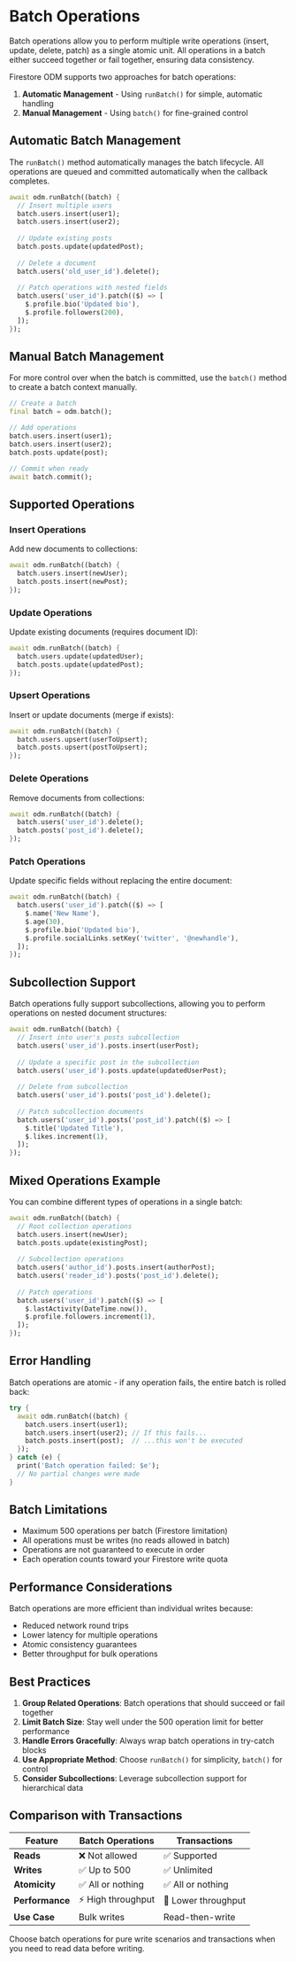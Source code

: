 # Batch Operations

Batch operations allow you to perform multiple write operations (insert, update, delete, patch) as a single atomic unit. All operations in a batch either succeed together or fail together, ensuring data consistency.

Firestore ODM supports two approaches for batch operations:

1. **Automatic Management** - Using `runBatch()` for simple, automatic handling
2. **Manual Management** - Using `batch()` for fine-grained control

## Automatic Batch Management

The `runBatch()` method automatically manages the batch lifecycle. All operations are queued and committed automatically when the callback completes.

```dart
await odm.runBatch((batch) {
  // Insert multiple users
  batch.users.insert(user1);
  batch.users.insert(user2);
  
  // Update existing posts
  batch.posts.update(updatedPost);
  
  // Delete a document
  batch.users('old_user_id').delete();
  
  // Patch operations with nested fields
  batch.users('user_id').patch(($) => [
    $.profile.bio('Updated bio'),
    $.profile.followers(200),
  ]);
});
```

## Manual Batch Management

For more control over when the batch is committed, use the `batch()` method to create a batch context manually.

```dart
// Create a batch
final batch = odm.batch();

// Add operations
batch.users.insert(user1);
batch.users.insert(user2);
batch.posts.update(post);

// Commit when ready
await batch.commit();
```

## Supported Operations

### Insert Operations

Add new documents to collections:

```dart
await odm.runBatch((batch) {
  batch.users.insert(newUser);
  batch.posts.insert(newPost);
});
```

### Update Operations

Update existing documents (requires document ID):

```dart
await odm.runBatch((batch) {
  batch.users.update(updatedUser);
  batch.posts.update(updatedPost);
});
```

### Upsert Operations

Insert or update documents (merge if exists):

```dart
await odm.runBatch((batch) {
  batch.users.upsert(userToUpsert);
  batch.posts.upsert(postToUpsert);
});
```

### Delete Operations

Remove documents from collections:

```dart
await odm.runBatch((batch) {
  batch.users('user_id').delete();
  batch.posts('post_id').delete();
});
```

### Patch Operations

Update specific fields without replacing the entire document:

```dart
await odm.runBatch((batch) {
  batch.users('user_id').patch(($) => [
    $.name('New Name'),
    $.age(30),
    $.profile.bio('Updated bio'),
    $.profile.socialLinks.setKey('twitter', '@newhandle'),
  ]);
});
```

## Subcollection Support

Batch operations fully support subcollections, allowing you to perform operations on nested document structures:

```dart
await odm.runBatch((batch) {
  // Insert into user's posts subcollection
  batch.users('user_id').posts.insert(userPost);
  
  // Update a specific post in the subcollection
  batch.users('user_id').posts.update(updatedUserPost);
  
  // Delete from subcollection
  batch.users('user_id').posts('post_id').delete();
  
  // Patch subcollection documents
  batch.users('user_id').posts('post_id').patch(($) => [
    $.title('Updated Title'),
    $.likes.increment(1),
  ]);
});
```

## Mixed Operations Example

You can combine different types of operations in a single batch:

```dart
await odm.runBatch((batch) {
  // Root collection operations
  batch.users.insert(newUser);
  batch.posts.update(existingPost);
  
  // Subcollection operations
  batch.users('author_id').posts.insert(authorPost);
  batch.users('reader_id').posts('post_id').delete();
  
  // Patch operations
  batch.users('user_id').patch(($) => [
    $.lastActivity(DateTime.now()),
    $.profile.followers.increment(1),
  ]);
});
```

## Error Handling

Batch operations are atomic - if any operation fails, the entire batch is rolled back:

```dart
try {
  await odm.runBatch((batch) {
    batch.users.insert(user1);
    batch.users.insert(user2); // If this fails...
    batch.posts.insert(post);  // ...this won't be executed
  });
} catch (e) {
  print('Batch operation failed: $e');
  // No partial changes were made
}
```

## Batch Limitations

- Maximum 500 operations per batch (Firestore limitation)
- All operations must be writes (no reads allowed in batch)
- Operations are not guaranteed to execute in order
- Each operation counts toward your Firestore write quota

## Performance Considerations

Batch operations are more efficient than individual writes because:

- Reduced network round trips
- Lower latency for multiple operations
- Atomic consistency guarantees
- Better throughput for bulk operations

## Best Practices

1. **Group Related Operations**: Batch operations that should succeed or fail together
2. **Limit Batch Size**: Stay well under the 500 operation limit for better performance
3. **Handle Errors Gracefully**: Always wrap batch operations in try-catch blocks
4. **Use Appropriate Method**: Choose `runBatch()` for simplicity, `batch()` for control
5. **Consider Subcollections**: Leverage subcollection support for hierarchical data

## Comparison with Transactions

| Feature | Batch Operations | Transactions |
|---------|------------------|--------------|
| **Reads** | ❌ Not allowed | ✅ Supported |
| **Writes** | ✅ Up to 500 | ✅ Unlimited |
| **Atomicity** | ✅ All or nothing | ✅ All or nothing |
| **Performance** | ⚡ High throughput | 🐌 Lower throughput |
| **Use Case** | Bulk writes | Read-then-write |

Choose batch operations for pure write scenarios and transactions when you need to read data before writing.